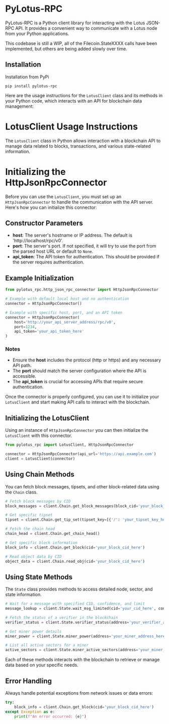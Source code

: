 # PyLotus-RPC

PyLotus-RPC is a Python client library for interacting with the Lotus JSON-RPC API. It provides a convenient way to communicate with a Lotus node from your Python applications.

This codebase is still a WIP, all of the Filecoin.StateXXXX calls have been implemented, but others are being added slowly over time.


## Installation

Installation from PyPi

```shell
pip install pylotus-rpc
```

Here are the usage instructions for the `LotusClient` class and its methods in your Python code, which interacts with an API for blockchain data management:

# LotusClient Usage Instructions

The `LotusClient` class in Python allows interaction with a blockchain API to manage data related to blocks, transactions, and various state-related information.


# Initializing the HttpJsonRpcConnector

Before you can use the `LotusClient`, you must set up an `HttpJsonRpcConnector` to handle the communication with the API server. Here's how you can initialize this connector:

## Constructor Parameters
- **host**: The server's hostname or IP address. The default is 'http://localhost/rpc/v0'.
- **port**: The server's port. If not specified, it will try to use the port from the parsed host URL or default to `None`.
- **api_token**: The API token for authentication. This should be provided if the server requires authentication.

## Example Initialization

```python
from pylotus_rpc.http_json_rpc_connector import HttpJsonRpcConnector

# Example with default local host and no authentication
connector = HttpJsonRpcConnector()

# Example with specific host, port, and an API token
connector = HttpJsonRpcConnector(
    host='http://your_api_server_address/rpc/v0',
    port=1234,
    api_token='your_api_token_here'
)
```

### Notes
- Ensure the **host** includes the protocol (http or https) and any necessary API path.
- The **port** should match the server configuration where the API is accessible.
- The **api_token** is crucial for accessing APIs that require secure authentication.

Once the connector is properly configured, you can use it to initialize your `LotusClient` and start making API calls to interact with the blockchain.

## Initializing the LotusClient

Using an instance of `HttpJsonRpcConnector` you can then initialize the `LotusClient` with this connector.

```python
from pylotus_rpc import LotusClient, HttpJsonRpcConnector

connector = HttpJsonRpcConnector(api_url='https://api.example.com')
client = LotusClient(connector)
```

## Using Chain Methods

You can fetch block messages, tipsets, and other block-related data using the `Chain` class.

```python
# Fetch block messages by CID
block_messages = client.Chain.get_block_messages(block_cid='your_block_cid_here')

# Get specific tipset
tipset = client.Chain.get_tip_set(tipset_key=[{'/': 'your_tipset_key_here'}])

# Fetch the chain head
chain_head = client.Chain.get_chain_head()

# Get specific block information
block_info = client.Chain.get_block(cid='your_block_cid_here')

# Read object data by CID
object_data = client.Chain.read_obj(cid='your_block_cid_here')
```

## Using State Methods

The `State` class provides methods to access detailed node, sector, and state information.

```python
# Wait for a message with specified CID, confidence, and limit
message_lookup = client.State.wait_msg_limited(cid='your_cid_here', confidence=3, limit=100)

# Fetch the status of a verifier in the blockchain
verifier_status = client.State.verifier_status(address='your_verifier_address_here')

# Get miner power details
miner_power = client.State.miner_power(address='your_miner_address_here')

# List all active sectors for a miner
active_sectors = client.State.miner_active_sectors(address='your_miner_address_here')
```

Each of these methods interacts with the blockchain to retrieve or manage data based on your specific needs.

## Error Handling

Always handle potential exceptions from network issues or data errors:

```python
try:
    block_info = client.Chain.get_block(cid='your_block_cid_here')
except Exception as e:
    print(f"An error occurred: {e}")
```


